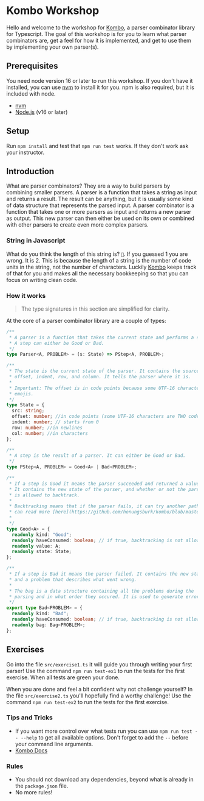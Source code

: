 # Kombo Workshop

Hello and welcome to the workshop for [Kombo](https://github.com/honungsburk/kombo),
a parser combinator library for Typescript.
The goal of this workshop is for you to learn what parser combinators are, get a
feel for how it is implemented, and get to use them by implementing your own parser(s).

## Prerequisites

You need node version 16 or later to run this workshop. If you don't have it installed,
you can use [nvm](https://github.com/nvm-sh/nvm#installing-and-updating) to install it for you.
npm is also required, but it is included with node.

- [nvm](https://github.com/nvm-sh/nvm#installing-and-updating)
- [Node.js](https://nodejs.org/en/) (v16 or later)

## Setup

Run `npm install` and test that `npm run test` works. If they don't work ask your
instructor.

## Introduction

What are parser combinators? They are a way to build parsers by combining smaller parsers.
A parser is a function that takes a string as input and returns a result.
The result can be anything, but it is usually some kind of data structure that represents
the parsed input. A parser combinator is a function that takes one or more parsers as input
and returns a new parser as output. This new parser can then either be used on its own
or combined with other parsers to create even more complex parsers.

### String in Javascript

What do you think the length of this string is? `🤔`. If you guessed 1 you are wrong.
It is 2. This is because the length of a string is the number of code units in the string, not the number of characters.
Luckily [Kombo](https://github.com/honungsburk/kombo) keeps track of that for you and makes all the necessary bookkeeping
so that you can focus on writing clean code.

### How it works

> The type signatures in this section are simplified for clarity.

At the core of a parser combinator library are a couple of types:

```ts
/**
 * A parser is a function that takes the current state and performs a step.
 * A step can either be Good or Bad.
 */
type Parser<A, PROBLEM> = (s: State) => PStep<A, PROBLEM>;

/**
 * The state is the current state of the parser. It contains the source string,
 * offset, indent, row, and column. It tells the parser where it is.
 *
 * Important: The offset is in code points because some UTF-16 characters are TWO code points such as
 * emojis.
 */
type State = {
  src: string;
  offset: number; //in code points (some UTF-16 characters are TWO code points)
  indent: number; // starts from 0
  row: number; //in newlines
  col: number; //in characters
};

/**
 * A step is the result of a parser. It can either be Good or Bad.
 */
type PStep<A, PROBLEM> = Good<A> | Bad<PROBLEM>;

/**
 * If a step is Good it means the parser succeeded and returned a value.
 * It contains the new state of the parser, and whether or not the parser
 * is allowed to backtrack.
 *
 * Backtracking means that if the parser fails, it can try another path. You
 * can read more [here](https://github.com/honungsburk/kombo/blob/master/semantics.md).
 *
 */
type Good<A> = {
  readonly kind: "Good";
  readonly haveConsumed: boolean; // if true, backtracking is not allowed
  readonly value: A;
  readonly state: State;
};

/**
 * If a step is Bad it means the parser failed. It contains the new state of the parser,
 * and a problem that describes what went wrong.
 *
 * The bag is a data structure containing all the problems during the
 * parsing and in what order they occured. It is used to generate error messages.
 */
export type Bad<PROBLEM> = {
  readonly kind: "Bad";
  readonly haveConsumed: boolean; // if true, backtracking is not allowed
  readonly bag: Bag<PROBLEM>;
};
```

## Exercises

Go into the file `src/exercise1.ts` it will guide you through writing your first
parser! Use the command `npm run test-ex1` to run the tests for the first exercise.
When all tests are green your done.

When you are done and feel a bit confident why not challenge yourself? In the
file `src/exercise2.ts` you'll hopefully find a worthy challenge!
Use the command `npm run test-ex2` to run the tests for the first exercise.

### Tips and Tricks

- If you want more control over what tests run you can use `npm run test -- --help`
  to get all available options. Don't forget to add the `--` before your command line arguments.
- [Kombo Docs](https://frankhampusweslien.com/kombo/index.html)

### Rules

- You should not download any dependencies, beyond what is already in the `package.json` file.
- No more rules!

